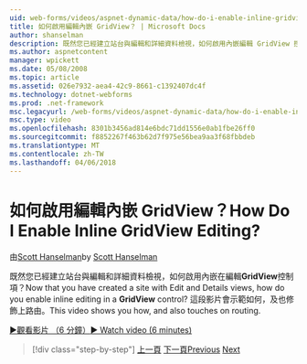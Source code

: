 ```yaml
---
uid: web-forms/videos/aspnet-dynamic-data/how-do-i-enable-inline-gridview-editing
title: 如何啟用編輯內嵌 GridView？ | Microsoft Docs
author: shanselman
description: 既然您已經建立站台與編輯和詳細資料檢視，如何啟用內嵌編輯 GridView 控制項中？ 這段影片會示範如何，及也 touc...
ms.author: aspnetcontent
manager: wpickett
ms.date: 05/08/2008
ms.topic: article
ms.assetid: 026e7932-aea4-42c9-8661-c1392407dc4f
ms.technology: dotnet-webforms
ms.prod: .net-framework
msc.legacyurl: /web-forms/videos/aspnet-dynamic-data/how-do-i-enable-inline-gridview-editing
msc.type: video
ms.openlocfilehash: 8301b3456ad814e6bdc71dd1556e0ab1fbe26ff0
ms.sourcegitcommit: f8852267f463b62d7f975e56bea9aa3f68fbbdeb
ms.translationtype: MT
ms.contentlocale: zh-TW
ms.lasthandoff: 04/06/2018
---
```

<a name="how-do-i-enable-inline-gridview-editing"></a><span data-ttu-id="6689f-105">如何啟用編輯內嵌 GridView？</span><span class="sxs-lookup"><span data-stu-id="6689f-105">How Do I Enable Inline GridView Editing?</span></span>
====================
<span data-ttu-id="6689f-106">由[Scott Hanselman](https://github.com/shanselman)</span><span class="sxs-lookup"><span data-stu-id="6689f-106">by [Scott Hanselman](https://github.com/shanselman)</span></span>

<span data-ttu-id="6689f-107">既然您已經建立站台與編輯和詳細資料檢視，如何啟用內嵌在編輯**GridView**控制項？</span><span class="sxs-lookup"><span data-stu-id="6689f-107">Now that you have created a site with Edit and Details views, how do you enable inline editing in a **GridView** control?</span></span> <span data-ttu-id="6689f-108">這段影片會示範如何，及也修飾上路由。</span><span class="sxs-lookup"><span data-stu-id="6689f-108">This video shows you how, and also touches on routing.</span></span>

[<span data-ttu-id="6689f-109">&#9654;觀看影片 （6 分鐘）</span><span class="sxs-lookup"><span data-stu-id="6689f-109">&#9654; Watch video (6 minutes)</span></span>](https://channel9.msdn.com/Blogs/ASP-NET-Site-Videos/how-do-i-enable-inline-gridview-editing)

> [!div class="step-by-step"]
> <span data-ttu-id="6689f-110">[上一頁](your-first-scaffold-and-what-is-dynamic-data.md)
> [下一頁](how-do-i-change-how-my-fields-render.md)</span><span class="sxs-lookup"><span data-stu-id="6689f-110">[Previous](your-first-scaffold-and-what-is-dynamic-data.md)
[Next](how-do-i-change-how-my-fields-render.md)</span></span>
